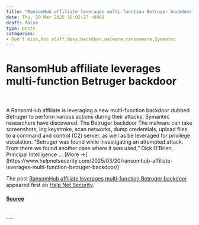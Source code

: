 ```yaml
---
title: "RansomHub affiliate leverages multi-function Betruger backdoor"
date: Thu, 20 Mar 2025 10:02:27 +0000
draft: false
type: posts
categories: 
- Don't miss,Hot stuff,News,backdoor,malware,ransomware,Symantec
---
```

# RansomHub affiliate leverages multi-function Betruger backdoor

<br/>

<br/>
A RansomHub affiliate is leveraging a new multi-function backdoor dubbed Betruger to perform various actions during their attacks, Symantec researchers have discovered. The Betruger backdoor The malware can take screenshots, log keystroke, scan networks, dump credentials, upload files to a command and control (C2) server, as well as be leveraged for privilege escalation. “Betruger was found while investigating an attempted attack. From there we found another case where it was used,” Dick O’Brien, Principal Intelligence … [More →](https://www.helpnetsecurity.com/2025/03/20/ransomhub-affiliate-leverages-multi-function-betruger-backdoor/)

The post [RansomHub affiliate leverages multi-function Betruger backdoor](https://www.helpnetsecurity.com/2025/03/20/ransomhub-affiliate-leverages-multi-function-betruger-backdoor/) appeared first on [Help Net Security](https://www.helpnetsecurity.com).

#### [Source](https://www.helpnetsecurity.com/2025/03/20/ransomhub-affiliate-leverages-multi-function-betruger-backdoor/)

<br/>
---
